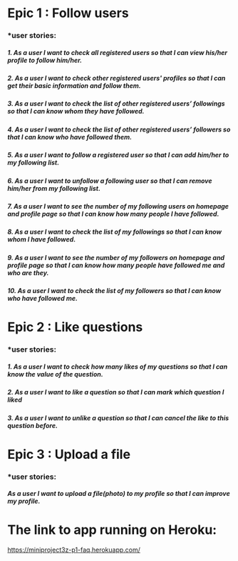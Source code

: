 # Epic 1 : Follow users
    
<h3> *user stories:
    
<h5>1. As a user I want to check all registered users so that I can view his/her profile to follow him/her.
<h5>2. As a user I want to check other registered users' profiles so that I can get their basic information and follow them.
<h5>3. As a user I want to check the list of other registered users’ followings so that I can know whom they have followed.
<h5>4. As a user I want to check the list of other registered users’ followers so that I can know who have followed them.
<h5>5. As a user I want to follow a registered user so that I can add him/her to my following list.
<h5>6. As a user I want to unfollow a following user so that I can remove him/her from my following list.
<h5>7. As a user I want to see the number of my following users on homepage and profile page so that I can know how many people I have followed.
<h5>8. As a user I want to check the list of my followings so that I can know whom I have followed.
<h5>9. As a user I want to see the number of my followers on homepage and profile page so that I can know how many people have followed me and who are they.
<h5>10. As a user I want to check the list of my followers so that I can know who have followed me.
    
# Epic 2 : Like questions

<h3> *user stories:
    
<h5>1. As a user I want to check how many likes of my questions so that I can know the value of the question.
<h5>2. As a user I want to like a question so that I can mark which question I liked
<h5>3. As a user I want to unlike a question so that I can cancel the like to this question before.
 

# Epic 3 : Upload a file
 
<h3> *user stories:

<h5>As a user I want to upload a file(photo) to my profile so that I can improve my profile.

 
 # The link to app running on Heroku:
 https://miniproject3z-p1-faq.herokuapp.com/
